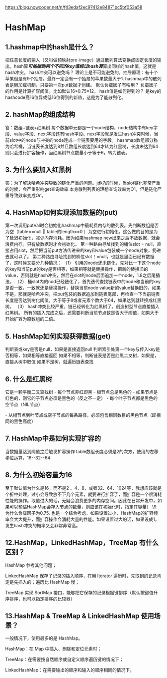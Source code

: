 https://blog.nowcoder.net/n/f43edaf2ec97412e84871bc5bf053a58



# HashMap

## 1.hashmap中的hash是什么？

把任意长度的输入（又叫做预映射pre-image）通过散列算法变换成固定长度的输出。hash算***可能碰到两个不同的key值经过hash算***算出同样的hash值，这就是hash冲突。
hash冲突可以避免吗？
理论上是不可能避免的，抽屉原理：有十个苹果但是有9个抽屉。最终一定会有一个抽屉的苹果数量大于1.
hashmap中的散列表是懒加载机制，只要第一次put数据才创建。
默认负载因子有啥用？
负载因子的作用是计算扩容阈值。比如默认16*0.75=12。
hash值是如何得到的？
是key的hashcode高16位异或低16位得到的新值，这是为了能散列化。



## 2. hashMap的组成结构

  答：数组+链表+红黑树
  每个数据单元都是一个node结构，node结构中有key字段、value字段、next字段还有hash字段。next字段就是发生hash冲突时候，当前slot中的node与冲突的node连成一个链表要用的字段。
  hashmap数组部分称为哈希桶，当链表长度达到8并且数组长度达到64才转为红黑树，长度未达到64则只会进行扩容操作，当红黑树节点数量小于等于6，转为链表。


## 3. 为什么要加入红黑树

  答：为了解决哈希冲突导致的链化严重的问题。jdk7的时候，当slot链化非常严重的时候，会严重影响get查询效率
本身散列列表的理想查询效率为O1，但是链化严重导致效率变成On。 



## 4. HashMap如何实现添加数据的(put)

  第一次调用putVal时会初始化hashmap中最耗费内存的散列表。先判断数组是否为空（table==null || table的length==0 ）为空进行初始化。这么做的目的是为了延迟初始化，减少内存消耗。因为如果hashmap new出来之后不放数据，就会浪费内存。只有放数据时才会初始化。
  第一种路由寻址找到的桶位slot = null，直接占用slot，然后把当前put方法传进来的key和value包装成一个node对象，扔进去就可以了。
  第二种路由寻址找到的桶位slot！=null，也就是里面已经有数据了，这时候又要分几种情况：
  （1） 引用的node还未链化，先对比一下这个node的key和当前put的key是否相等，如果相等就是替换操作，把新的替换旧的value，否则就是hash冲突，然后在slot的node后面追加一个node，1.8之后尾插法。
  （2） 桶slot内的nod已经链化了，首先迭代查找链表中的node和当前的key是否一致，一致就还是替换操作，替换当前node value新的value替换旧的，如果不是，那就是哈希冲突，把put包装的数据追加到链表尾部，再检查一下当前链表长度是否达到树化阈值，大于等于8或者元素个数大于64，如果达到就转换成红黑树。
  （3） hash冲突比较严重，链已经转化为红黑树了。创造树型节点直接插入红黑树。
  所有的插入完成之后，还需要判断当前节点数是否大于阈值，如果大于开始扩容为原数组的二倍。



## 5. HashMap如何实现获得数据(get)

  判断表或key是否是null，如果是直接返回null
  判断索引处第一个key与传入key是否相等，如果相等直接返回
  如果不相等，判断链表是否是红黑二叉树，如果是，直接从树中取值
如果不是树，就遍历链表查找



## 6. 什么是红黑树

它是一颗平衡二叉查找树
\- 每个节点非红即黑
\- 根节点总是黑色的
\- 如果节点是红色的，则它的子节点必须是黑色的（反之不一定）
\- 每个叶子节点都是黑色的空节点（NIL节点）

\- 从根节点到叶节点或空子节点的每条路径，必须包含相同数目的黑色节点（即相同的黑色高度）

## 7. HashMap中是如何实现扩容的

当数据量达到阈值之后触发扩容操作
table数组长度必须是2的次方，使用的左移移位运算，16--32--64

## 8. 为什么初始容量为16

  至于默认值为什么是16，而不是2 、4、8，或者32、64、1024等，我想应该就是个折中处理，过小会导致放不下几个元素，就要进行扩容了，而扩容是一个很消耗性能的操作。取值过大的话，无疑会浪费更多的内存空间。因此在日常开发中，如果可以预估HashMap会存入节点的数量，则应该在初始化时，指定其容量）
\9. 为什么负载因子为0.75.
  也是一个综合考虑，如果设置过小，HashMap的扩容频率会大大提升，而扩容操作会消耗大量的性能。如果设置过大的话，如果设成1，发生hash冲突的概率又会非常非常高。





## 12.HashMap，LinkedHashMap，TreeMap 有什么区别？



HashMap 参考其他问题；



LinkedHashMap 保存了记录的插入顺序，在用 Iterator 遍历时，先取到的记录肯定是先插入的；遍历比 HashMap 慢；



TreeMap 实现 SortMap 接口，能够把它保存的记录根据键排序（默认按键值升序排序，也可以指定排序的比较器）

## 13.HashMap & TreeMap & LinkedHashMap 使用场景？



一般情况下，使用最多的是 HashMap。



HashMap：在 Map 中插入、删除和定位元素时；



TreeMap：在需要按自然顺序或自定义顺序遍历键的情况下；



LinkedHashMap：在需要输出的顺序和输入的顺序相同的情况下。